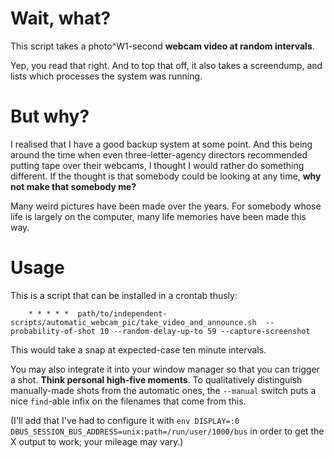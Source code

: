 # Wait, what?

This script takes a photo^W1-second **webcam video at random intervals**.

Yep, you read that right. And to top that off, it also takes a screendump, and lists which processes the system was running.

# But why?

I realised that I have a good backup system at some point. And this being around the time when even three-letter-agency directors recommended putting tape over their webcams, I thought I would rather do something different. If the thought is that somebody could be looking at any time, **why not make that somebody me?**

Many weird pictures have been made over the years. For somebody whose life is largely on the computer, many life memories have been made this way.

# Usage

This is a script that can be installed in a crontab thusly:

```
    * * * * *  path/to/independent-scripts/automatic_webcam_pic/take_video_and_announce.sh  --probability-of-shot 10 --random-delay-up-to 59 --capture-screenshot
```

This would take a snap at expected-case ten minute intervals.

You may also integrate it into your window manager so that you can trigger a shot. **Think personal high-five moments**. To qualitatively distinguish manually-made shots from the automatic ones, the `--manual` switch puts a nice `find`-able infix on the filenames that come from this.

(I'll add that I've had to configure it with `env DISPLAY=:0 DBUS_SESSION_BUS_ADDRESS=unix:path=/run/user/1000/bus` in order to get the X output to work; your mileage may vary.)
